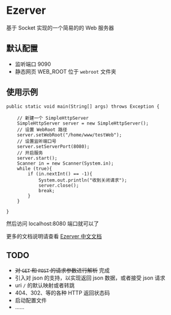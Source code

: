 # Ezerver
基于 Socket 实现的一个简易的的 Web 服务器

 
## 默认配置
 - 监听端口 9090
 - 静态网页 WEB_ROOT 位于 `webroot` 文件夹
 
## 使用示例


    public static void main(String[] args) throws Exception {
        
        // 新建一个 SimpleHttpServer
        SimpleHttpServer server = new SimpleHttpServer();
        // 设置 WebRoot 路径
        server.setWebRoot("/home/www/testWeb");
        // 设置监听端口号
        server.setServerPort(8080);
        // 开启服务
        server.start();
        Scanner in = new Scanner(System.in);
        while (true){
            if (in.nextInt() == -1){
                System.out.println("收到关闭请求");
                server.close();
                break;
            }
        }
        
    }
    

然后访问 localhost:8080 端口就可以了

更多的文档说明请查看 [Ezerver 中文文档](documents/Ezerver_doc_v1.md)

## TODO
 - ~~对 `GET` 和 `POST` 的请求参数进行解析~~ 完成
 - 引入对 json 的支持，以实现返回 json 数据，或者接受 json 请求
 - uri `/` 的默认映射或者转跳 
 - 404、302、等的各种 HTTP 返回状态码
 - 启动配置文件
 - ......
 